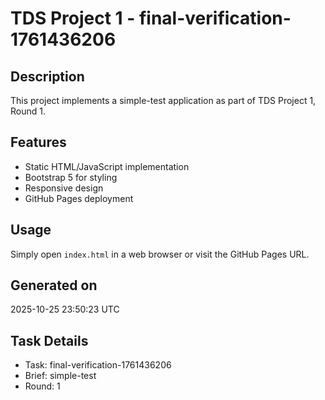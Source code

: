 # TDS Project 1 - final-verification-1761436206

## Description
This project implements a simple-test application as part of TDS Project 1, Round 1.

## Features
- Static HTML/JavaScript implementation
- Bootstrap 5 for styling
- Responsive design
- GitHub Pages deployment

## Usage
Simply open `index.html` in a web browser or visit the GitHub Pages URL.

## Generated on
2025-10-25 23:50:23 UTC

## Task Details
- Task: final-verification-1761436206
- Brief: simple-test
- Round: 1
